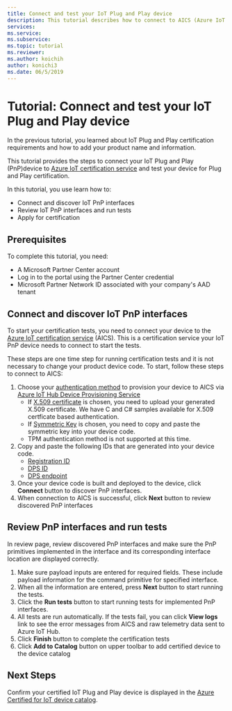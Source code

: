 ```yaml
---
title: Connect and test your IoT Plug and Play device 
description: This tutorial describes how to connect to AICS (Azure IoT certification service) and run certification tests.
services: 
ms.service: 
ms.subservice: 
ms.topic: tutorial
ms.reviewer: 
ms.author: koichih
author: konichi3
ms.date: 06/5/2019
---
```


# Tutorial: Connect and test your IoT Plug and Play device

In the previous tutorial, you learned about IoT Plug and Play certification requirements and how to add your product name and information.

This tutorial provides the steps to connect your IoT Plug and Play (PnP)device to [Azure IoT certification service](http://aka.ms/azure-iot-aics) and test your device for Plug and Play certification.

In this tutorial, you use learn how to:

 * Connect and discover IoT PnP interfaces
 * Review IoT PnP interfaces and run tests
 * Apply for certification

## Prerequisites

To complete this tutorial, you need:
* A Microsoft Partner Center account
* Log in to the portal using the Partner Center credential
* Microsoft Partner Network ID associated with your company's AAD tenant


## Connect and discover IoT PnP interfaces

To start your certification tests, you need to connect your device to the [Azure IoT certification service](http://aka.ms/azure-iot-aics) (AICS). This is a certification service your IoT PnP device needs to connect to start the tests.

These steps are one time step for running certification tests and it is not necessary to change your product device code. To start, follow these steps to connect to AICS:

1. Choose your [authentication method](https://docs.microsoft.com/en-us/azure/iot-dps/concepts-security#attestation-mechanism) to provision your device to AICS via [Azure IoT Hub Device Provisioning Service](https://docs.microsoft.com/en-us/azure/iot-dps/about-iot-dps)
   *  If [X.509 certificate](https://docs.microsoft.com/en-us/azure/iot-hub/iot-hub-security-x509-get-started#prerequisites) is chosen, you need to upload your generated X.509 certificate. We have C and C# samples available for X.509 certficate based authentication.
   *  If [Symmetric Key](https://docs.microsoft.com/en-us/azure/iot-dps/concepts-symmetric-key-attestation) is chosen, you need to copy and paste the symmetric key into your device code.
   *  TPM authentication method is not supported at this time.
2. Copy and paste the following IDs that are generated into your device code.
   * [Registration ID](https://docs.microsoft.com/en-us/azure/iot-dps/use-hsm-with-sdk)
   * [DPS ID](https://docs.microsoft.com/en-us/azure/iot-dps/tutorial-set-up-device#create-the-device-registration-software)
   * [DPS endpoint](https://docs.microsoft.com/en-us/azure/iot-dps/tutorial-set-up-device#create-the-device-registration-software)
3. Once your device code is built and deployed to the device, click **Connect** button to discover PnP interfaces.
4. When connection to AICS is successful, click **Next** button to review discovered PnP interfaces

## Review PnP interfaces and run tests
 
In review page, review discovered PnP interfaces and make sure the PnP primitives implemented in the interface and its corresponding interface location are displayed correctly.

1. Make sure payload inputs are entered for required fields. These include payload information for the command primitive for specified interface.
2. When all the information are entered, press **Next** button to start running the tests.
3. Click the **Run tests** button to start running tests for implemented PnP interfaces.
4. All tests are run automatically. If the tests fail, you can click **View logs** link to see the error messages from AICS and raw telemetry data sent to Azure IoT Hub.
5. Click **Finish** button to complete the certification tests
6. Click **Add to Catalog** button on upper toolbar to add certified device to the device catalog

## Next Steps
Confirm your certified IoT Plug and Play device is displayed in the [Azure Certified for IoT device catalog](https://aka.ms/iotdevcat).
